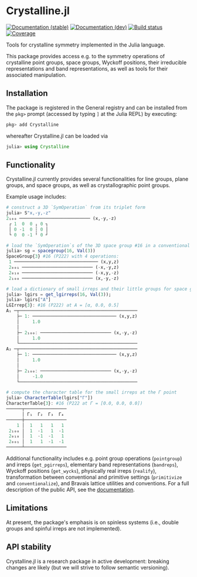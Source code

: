 # Crystalline.jl

[![Documentation (stable)][docs-stable-img]][docs-stable-url] [![Documentation (dev)][docs-dev-img]][docs-dev-url] [![Build status][ci-status-img]][ci-status-url] [![Coverage][coverage-img]][coverage-url]

Tools for crystalline symmetry implemented in the Julia language.

This package provides access e.g. to the symmetry operations of crystalline point groups, space groups, Wyckoff positions, their irreducible representations and band representations, as well as tools for their associated manipulation.

## Installation

The package is registered in the General registry and can be installed from the `pkg>` prompt (accessed by typing `]` at the Julia REPL) by executing:
```julia
pkg> add Crystalline
```
whereafter Crystalline.jl can be loaded via
```julia
julia> using Crystalline
```

## Functionality

Crystalline.jl currently provides several functionalities for line groups, plane groups, and space groups, as well as crystallographic point groups.

Example usage includes:
```julia
# construct a 3D `SymOperation` from its triplet form
julia> S"x,-y,-z"
2₁₀₀ ─────────────────────────── (x,-y,-z)
 ┌ 1  0  0 ╷ 0 ┐
 │ 0 -1  0 ┆ 0 │
 └ 0  0 -1 ╵ 0 ┘

# load the `SymOperation`s of the 3D space group #16 in a conventional setting
julia> sg = spacegroup(16, Val(3))
SpaceGroup{3} #16 (P222) with 4 operations:
 1 ──────────────────────────────── (x,y,z)
 2₀₀₁ ─────────────────────────── (-x,-y,z)
 2₀₁₀ ─────────────────────────── (-x,y,-z)
 2₁₀₀ ─────────────────────────── (x,-y,-z)

# load a dictionary of small irreps and their little groups for space group #16, indexed by their k-point labels; then inspect the small irreps at the A point
julia> lgirs = get_lgirreps(16, Val(3));
julia> lgirs["A"]
LGIrrep{3}: #16 (P222) at A = [α, 0.0, 0.5]
A₁ ─┬─────────────────────────────────────────────
    ├─ 1: ──────────────────────────────── (x,y,z)
    │     1.0
    │     
    ├─ 2₁₀₀: ─────────────────────────── (x,-y,-z)
    │     1.0
    └─────────────────────────────────────────────
A₂ ─┬─────────────────────────────────────────────
    ├─ 1: ──────────────────────────────── (x,y,z)
    │     1.0
    │     
    ├─ 2₁₀₀: ─────────────────────────── (x,-y,-z)
    │     -1.0
    └─────────────────────────────────────────────

# compute the character table for the small irreps at the Γ point
julia> CharacterTable(lgirs["Γ"])
CharacterTable{3}: #16 (P222 at Γ = [0.0, 0.0, 0.0])
──────┬────────────────
      │ Γ₁  Γ₂  Γ₃  Γ₄ 
──────┼────────────────
    1 │  1   1   1   1 
 2₁₀₀ │  1  -1   1  -1
 2₀₁₀ │  1  -1  -1   1
 2₀₀₁ │  1   1  -1  -1
──────┴────────────────
```

Additional functionality includes e.g. point group operations (`pointgroup`) and irreps (`get_pgirreps`), elementary band representations (`bandreps`), Wyckoff positions (`get_wycks`), physically real irreps (`realify`), transformation between conventional and primitive settings (`primitivize` and `conventionalize`), and Bravais lattice utilities and conventions.
For a full description of the public API, see the [documentation][docs-dev-url].

## Limitations
At present, the package's emphasis is on spinless systems (i.e., double groups and spinful irreps are not implemented).

## API stability
Crystalline.jl is a research package in active development: breaking changes are likely (but we will strive to follow semantic versioning).


[ci-status-img]:   https://github.com/thchr/Crystalline.jl/workflows/CI/badge.svg
[ci-status-url]:   https://github.com/thchr/Crystalline.jl/actions
[docs-dev-img]:    https://img.shields.io/badge/docs-dev-blue.svg
[docs-dev-url]:    https://thchr.github.io/Crystalline.jl/dev
[docs-stable-img]: https://img.shields.io/badge/docs-stable-blue.svg
[docs-stable-url]: https://thchr.github.io/Crystalline.jl/stable
[coverage-img]:    https://codecov.io/gh/thchr/Crystalline.jl/branch/master/graph/badge.svg
[coverage-url]:    https://codecov.io/gh/thchr/Crystalline.jl